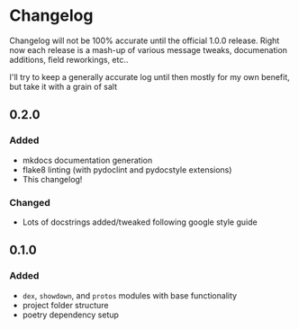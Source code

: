 # Changelog

Changelog will not be 100% accurate until the official 1.0.0 release. Right now each release is a mash-up of various message tweaks, documenation additions, field reworkings, etc..

I'll try to keep a generally accurate log until then mostly for my own benefit, but take it with a grain of salt

## 0.2.0

### Added

* mkdocs documentation generation
* flake8 linting (with pydoclint and pydocstyle extensions)
* This changelog!

### Changed
* Lots of docstrings added/tweaked following google style guide

## 0.1.0

### Added

* `dex`, `showdown`, and `protos` modules with base functionality
* project folder structure
* poetry dependency setup